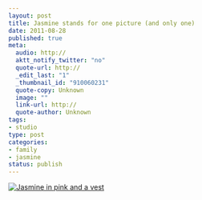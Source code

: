```yaml
--- 
layout: post
title: Jasmine stands for one picture (and only one)
date: 2011-08-28
published: true
meta: 
  audio: http://
  aktt_notify_twitter: "no"
  quote-url: http://
  _edit_last: "1"
  _thumbnail_id: "910060231"
  quote-copy: Unknown
  image: ""
  link-url: http://
  quote-author: Unknown
tags: 
- studio
type: post
categories: 
- family
- jasmine
status: publish
---
```



[![](http://media.eick.us/2011/08/2011-08-14-at-15-35-38-333x500.jpg "Jasmine in pink and a vest")](http://media.eick.us/2011/08/2011-08-14-at-15-35-38.jpg)
